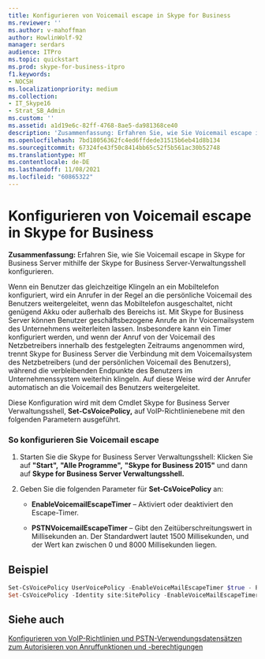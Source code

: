 ```yaml
---
title: Konfigurieren von Voicemail escape in Skype for Business
ms.reviewer: ''
ms.author: v-mahoffman
author: HowlinWolf-92
manager: serdars
audience: ITPro
ms.topic: quickstart
ms.prod: skype-for-business-itpro
f1.keywords:
- NOCSH
ms.localizationpriority: medium
ms.collection:
- IT_Skype16
- Strat_SB_Admin
ms.custom: ''
ms.assetid: a1d19e6c-82ff-4768-8ae5-da981368ce40
description: 'Zusammenfassung: Erfahren Sie, wie Sie Voicemail escape in Skype for Business Server mithilfe der Skype for Business Server-Verwaltungsshell konfigurieren.'
ms.openlocfilehash: 7bd18056362fc4ed6ffdede31515b6eb41d8b134
ms.sourcegitcommit: 67324fe43f50c8414bb65c52f5b561ac30b52748
ms.translationtype: MT
ms.contentlocale: de-DE
ms.lasthandoff: 11/08/2021
ms.locfileid: "60865322"
---
```

# <a name="configure-voice-mail-escape-in-skype-for-business"></a>Konfigurieren von Voicemail escape in Skype for Business

**Zusammenfassung:** Erfahren Sie, wie Sie Voicemail escape in Skype for Business Server mithilfe der Skype for Business Server-Verwaltungsshell konfigurieren.

Wenn ein Benutzer das gleichzeitige Klingeln an ein Mobiltelefon konfiguriert, wird ein Anrufer in der Regel an die persönliche Voicemail des Benutzers weitergeleitet, wenn das Mobiltelefon ausgeschaltet, nicht genügend Akku oder außerhalb des Bereichs ist. Mit Skype for Business Server können Benutzer geschäftsbezogene Anrufe an ihr Voicemailsystem des Unternehmens weiterleiten lassen. Insbesondere kann ein Timer konfiguriert werden, und wenn der Anruf von der Voicemail des Netzbetreibers innerhalb des festgelegten Zeitraums angenommen wird, trennt Skype for Business Server die Verbindung mit dem Voicemailsystem des Netzbetreibers (und der persönlichen Voicemail des Benutzers), während die verbleibenden Endpunkte des Benutzers im Unternehmenssystem weiterhin klingeln. Auf diese Weise wird der Anrufer automatisch an die Voicemail des Benutzers weitergeleitet.

Diese Konfiguration wird mit dem Cmdlet Skype for Business Server Verwaltungsshell, **Set-CsVoicePolicy,** auf VoIP-Richtlinienebene mit den folgenden Parametern ausgeführt.

### <a name="to-configure-voice-mail-escape"></a>So konfigurieren Sie Voicemail escape

1. Starten Sie die Skype for Business Server Verwaltungsshell: Klicken Sie auf **"Start",** **"Alle Programme",** **"Skype for Business 2015"** und dann auf **Skype for Business Server Verwaltungsshell.**

2. Geben Sie die folgenden Parameter für **Set-CsVoicePolicy** an:

   - **EnableVoicemailEscapeTimer** – Aktiviert oder deaktiviert den Escape-Timer.

   - **PSTNVoicemailEscapeTimer** – Gibt den Zeitüberschreitungswert in Millisekunden an. Der Standardwert lautet 1500 Millisekunden, und der Wert kan zwischen 0 und 8000 Millisekunden liegen.

## <a name="example"></a>Beispiel

```powershell
Set-CsVoicePolicy UserVoicePolicy -EnableVoiceMailEscapeTimer $true - PSTNVoicemailEscapeTimer 2000
Set-CsVoicePolicy -Identity site:SitePolicy -EnableVoiceMailEscapeTimer $true -PSTNVoicemailEscapeTimer 1500
```

## <a name="see-also"></a>Siehe auch

[Konfigurieren von VoIP-Richtlinien und PSTN-Verwendungsdatensätzen zum Autorisieren von Anruffunktionen und -berechtigungen](/previous-versions/office/lync-server-2013/lync-server-2013-configuring-voice-policies-and-pstn-usage-records-to-authorize-calling-features-and-privileges)